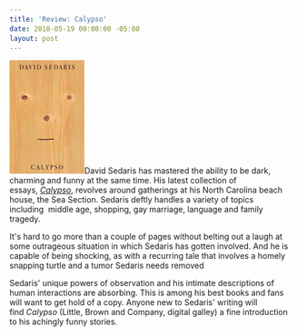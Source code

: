 ```yaml
---
title: 'Review: Calypso'
date: 2018-05-19 00:00:00 -05:00
layout: post
---
```


![](/assets/images/41zfEb2HQcL-132x200.jpg)David Sedaris has mastered the ability to be dark, charming and funny at the same time. His latest collection of essays, [_Calypso_](https://amzn.to/2wTMO9z), revolves around gatherings at his North Carolina beach house, the Sea Section. Sedaris deftly handles a variety of topics including  middle age, shopping, gay marriage, language and family tragedy.

It's hard to go more than a couple of pages without belting out a laugh at some outrageous situation in which Sedaris has gotten involved. And he is capable of being shocking, as with a recurring tale that involves a homely snapping turtle and a tumor Sedaris needs removed

Sedaris' unique powers of observation and his intimate descriptions of  human interactions are absorbing. This is among his best books and fans will want to get hold of a copy. Anyone new to Sedaris' writing will find _Calypso_ (Little, Brown and Company, digital galley) a fine introduction to his achingly funny stories.
